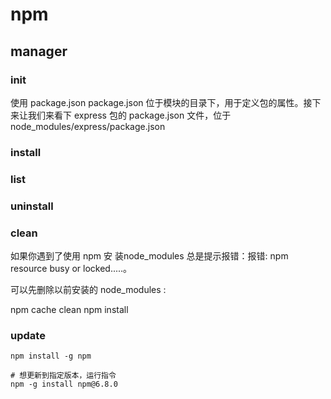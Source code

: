 # npm

## manager

### init

使用 package.json
package.json 位于模块的目录下，用于定义包的属性。接下来让我们来看下 express 包的 package.json 文件，位于 node_modules/express/package.json

### install


### list

### uninstall

### clean

如果你遇到了使用 npm 安 装node_modules 总是提示报错：报错: npm resource busy or locked.....。

可以先删除以前安装的 node_modules :

npm cache clean
npm install

### update
```
npm install -g npm

# 想更新到指定版本，运行指令
npm -g install npm@6.8.0
```